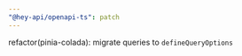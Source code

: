 ```yaml
---
"@hey-api/openapi-ts": patch
---
```


refactor(pinia-colada): migrate queries to `defineQueryOptions`
